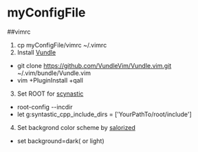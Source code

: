 # myConfigFile
##vimrc
1. cp myConfigFile/vimrc ~/.vimrc
2. Install [Vundle](https://github.com/VundleVim/Vundle.vim)
  * git clone https://github.com/VundleVim/Vundle.vim.git ~/.vim/bundle/Vundle.vim
  * vim +PluginInstall +qall
3. Set ROOT for [scynastic](https://github.com/scrooloose/syntastic)
  * root-config --incdir
  * let g:syntastic_cpp_include_dirs = ['YourPathTo/root/include']
4. Set backgrond color scheme by [salorized](https://github.com/altercation/vim-colors-solarized)
  * set background=dark( or light)
